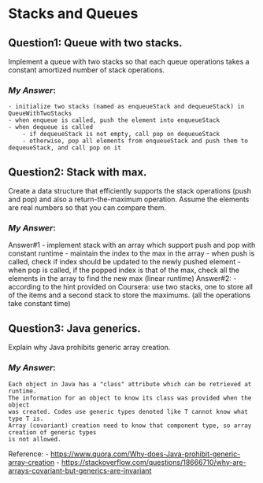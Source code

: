 # Stacks and Queues
## Question1: Queue with two stacks.
Implement a queue with two stacks so that each queue operations
takes a constant amortized number of stack operations.

### *My Answer*:
    - initialize two stacks (named as enqueueStack and dequeueStack) in QueueWithTwoStacks
    - when enqueue is called, push the element into enqueueStack
    - when dequeue is called
        - if dequeueStack is not empty, call pop on dequeueStack
        - otherwise, pop all elements from enqueueStack and push them to dequeueStack, and call pop on it
    
## Question2: Stack with max.
Create a data structure that efficiently supports the stack operations (push and pop)
and also a return-the-maximum operation.  Assume the elements are real numbers so that you can compare them.

### *My Answer*:

Answer#1
    - implement stack with an array which support push and pop with constant runtime
    - maintain the index to the max in the array
        - when push is called, check if index should be updated to the newly pushed element
        - when pop is called, if the popped index is that of the max, check all the elements
          in the array to find the new max (linear runtime)
Answer#2:
    - according to the hint provided on Coursera: use two stacks,
      one to store all of the items and a second stack to store the maximums.
      (all the operations take constant time)

## Question3: Java generics.
Explain why Java prohibits generic array creation.  

### *My Answer*:
    Each object in Java has a "class" attribute which can be retrieved at runtime.
    The information for an object to know its class was provided when the object
    was created. Codes use generic types denoted like T cannot know what type T is.
    Array (covariant) creation need to know that component type, so array creation of generic types 
    is not allowed.
Reference: 
    - https://www.quora.com/Why-does-Java-prohibit-generic-array-creation 
    - https://stackoverflow.com/questions/18666710/why-are-arrays-covariant-but-generics-are-invariant 

      
